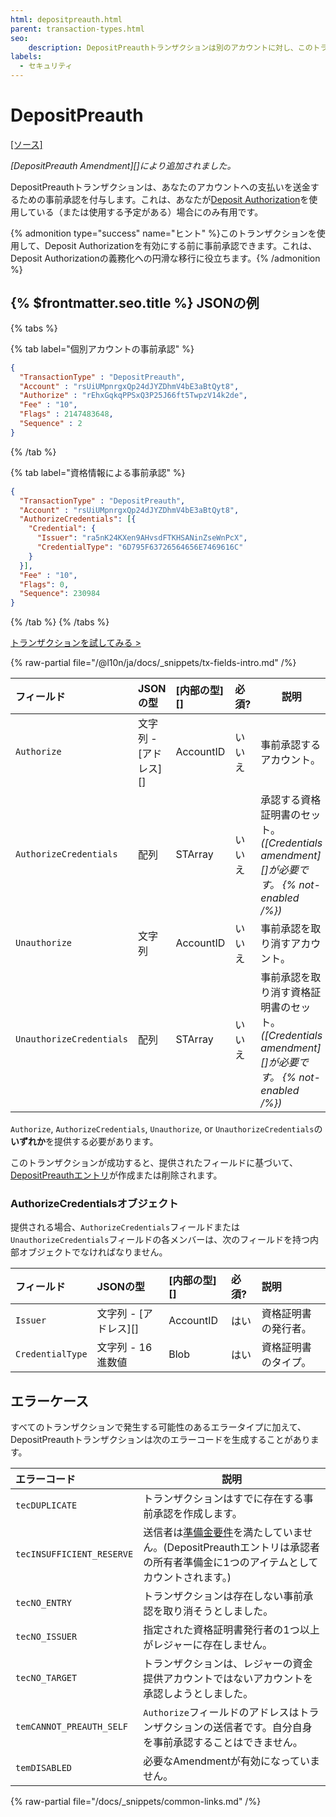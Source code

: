 ```yaml
---
html: depositpreauth.html
parent: transaction-types.html
seo:
    description: DepositPreauthトランザクションは別のアカウントに対し、このトランザクションの送信者に支払いを送金することを事前承認します。
labels:
  - セキュリティ
---
```

# DepositPreauth
[[ソース]](https://github.com/XRPLF/rippled/blob/master/src/ripple/app/tx/impl/DepositPreauth.cpp "Source")

_[DepositPreauth Amendment][]により追加されました。_

DepositPreauthトランザクションは、あなたのアカウントへの支払いを送金するための事前承認を付与します。これは、あなたが[Deposit Authorization](../../../../concepts/accounts/depositauth.md)を使用している（または使用する予定がある）場合にのみ有用です。

{% admonition type="success" name="ヒント" %}このトランザクションを使用して、Deposit Authorizationを有効にする前に事前承認できます。これは、Deposit Authorizationの義務化への円滑な移行に役立ちます。{% /admonition %}

## {% $frontmatter.seo.title %} JSONの例

{% tabs %}

{% tab label="個別アカウントの事前承認" %}
```json
{
  "TransactionType" : "DepositPreauth",
  "Account" : "rsUiUMpnrgxQp24dJYZDhmV4bE3aBtQyt8",
  "Authorize" : "rEhxGqkqPPSxQ3P25J66ft5TwpzV14k2de",
  "Fee" : "10",
  "Flags" : 2147483648,
  "Sequence" : 2
}
```
{% /tab %}

{% tab label="資格情報による事前承認" %}
```json
{
  "TransactionType" : "DepositPreauth",
  "Account" : "rsUiUMpnrgxQp24dJYZDhmV4bE3aBtQyt8",
  "AuthorizeCredentials": [{
    "Credential": {
      "Issuer": "ra5nK24KXen9AHvsdFTKHSANinZseWnPcX",
      "CredentialType": "6D795F63726564656E7469616C"
    }
  }],
  "Fee" : "10",
  "Flags": 0,
  "Sequence": 230984
}
```
{% /tab %}
{% /tabs %}

[トランザクションを試してみる >](/resources/dev-tools/websocket-api-tool?server=wss%3A%2F%2Fxrplcluster.com%2F&req=%7B%22id%22%3A%22example_DepositPreauth%22%2C%22command%22%3A%22tx%22%2C%22transaction%22%3A%22CB1BF910C93D050254C049E9003DA1A265C107E0C8DE4A7CFF55FADFD39D5656%22%2C%22binary%22%3Afalse%7D)

{% raw-partial file="/@l10n/ja/docs/_snippets/tx-fields-intro.md" /%}

| フィールド               | JSONの型              | [内部の型][] | 必須?  | 説明 |
| :----------------------- | :-------------------- | :----------- | :----- | ---- |
| `Authorize`              | 文字列 - [アドレス][] | AccountID    | いいえ | 事前承認するアカウント。 |
| `AuthorizeCredentials`   | 配列                  | STArray      | いいえ | 承認する資格証明書のセット。 _([Credentials amendment][]が必要です。 {% not-enabled /%})_ |
| `Unauthorize`            | 文字列                | AccountID    | いいえ | 事前承認を取り消すアカウント。 |
| `UnauthorizeCredentials` | 配列                  | STArray      | いいえ | 事前承認を取り消す資格証明書のセット。 _([Credentials amendment][]が必要です。 {% not-enabled /%})_ |

`Authorize`, `AuthorizeCredentials`, `Unauthorize`, or `UnauthorizeCredentials`の**いずれか**を提供する必要があります。

このトランザクションが成功すると、提供されたフィールドに基づいて、[DepositPreauthエントリ](../../ledger-data/ledger-entry-types/depositpreauth.md)が作成または削除されます。


### AuthorizeCredentialsオブジェクト

提供される場合、`AuthorizeCredentials`フィールドまたは`UnauthorizeCredentials`フィールドの各メンバーは、次のフィールドを持つ内部オブジェクトでなければなりません。

| フィールド       | JSONの型              | [内部の型][] | 必須? | 説明                 |
| :--------------- | :-------------------- | :----------- | :---- | :------------------- |
| `Issuer`         | 文字列 - [アドレス][] | AccountID    | はい  | 資格証明書の発行者。 |
| `CredentialType` | 文字列 - 16進数値     | Blob         | はい  | 資格証明書のタイプ。 |

## エラーケース

すべてのトランザクションで発生する可能性のあるエラータイプに加えて、DepositPreauthトランザクションは次のエラーコードを生成することがあります。

| エラーコード              | 説明 |
| :------------------------ | ---- |
| `tecDUPLICATE`            | トランザクションはすでに存在する事前承認を作成します。 |
| `tecINSUFFICIENT_RESERVE` | 送信者は[準備金要件](../../../../concepts/accounts/reserves.md)を満たしていません。(DepositPreauthエントリは承認者の所有者準備金に1つのアイテムとしてカウントされます。) |
| `tecNO_ENTRY`             | トランザクションは存在しない事前承認を取り消そうとしました。 |
| `tecNO_ISSUER`            | 指定された資格証明書発行者の1つ以上がレジャーに存在しません。 |
| `tecNO_TARGET`            | トランザクションは、レジャーの資金提供アカウントではないアカウントを承認しようとしました。 |
| `temCANNOT_PREAUTH_SELF`  | `Authorize`フィールドのアドレスはトランザクションの送信者です。自分自身を事前承認することはできません。 |
| `temDISABLED`             | 必要なAmendmentが有効になっていません。 |

{% raw-partial file="/docs/_snippets/common-links.md" /%}
